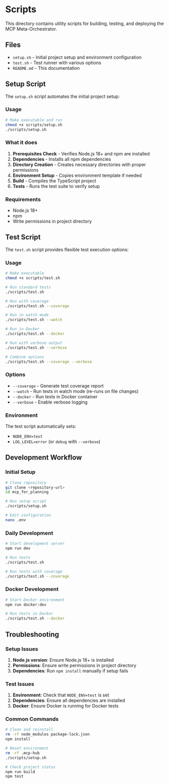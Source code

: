 # Scripts

This directory contains utility scripts for building, testing, and deploying the MCP Meta-Orchestrator.

## Files

- `setup.sh` - Initial project setup and environment configuration
- `test.sh` - Test runner with various options
- `README.md` - This documentation

## Setup Script

The `setup.sh` script automates the initial project setup:

### Usage

```bash
# Make executable and run
chmod +x scripts/setup.sh
./scripts/setup.sh
```

### What it does

1. **Prerequisites Check** - Verifies Node.js 18+ and npm are installed
2. **Dependencies** - Installs all npm dependencies
3. **Directory Creation** - Creates necessary directories with proper permissions
4. **Environment Setup** - Copies environment template if needed
5. **Build** - Compiles the TypeScript project
6. **Tests** - Runs the test suite to verify setup

### Requirements

- Node.js 18+
- npm
- Write permissions in project directory

## Test Script

The `test.sh` script provides flexible test execution options:

### Usage

```bash
# Make executable
chmod +x scripts/test.sh

# Run standard tests
./scripts/test.sh

# Run with coverage
./scripts/test.sh --coverage

# Run in watch mode
./scripts/test.sh --watch

# Run in Docker
./scripts/test.sh --docker

# Run with verbose output
./scripts/test.sh --verbose

# Combine options
./scripts/test.sh --coverage --verbose
```

### Options

- `--coverage` - Generate test coverage report
- `--watch` - Run tests in watch mode (re-runs on file changes)
- `--docker` - Run tests in Docker container
- `--verbose` - Enable verbose logging

### Environment

The test script automatically sets:
- `NODE_ENV=test`
- `LOG_LEVEL=error` (or `debug` with `--verbose`)

## Development Workflow

### Initial Setup

```bash
# Clone repository
git clone <repository-url>
cd mcp_for_planning

# Run setup script
./scripts/setup.sh

# Edit configuration
nano .env
```

### Daily Development

```bash
# Start development server
npm run dev

# Run tests
./scripts/test.sh

# Run tests with coverage
./scripts/test.sh --coverage
```

### Docker Development

```bash
# Start Docker environment
npm run docker:dev

# Run tests in Docker
./scripts/test.sh --docker
```

## Troubleshooting

### Setup Issues

1. **Node.js version**: Ensure Node.js 18+ is installed
2. **Permissions**: Ensure write permissions in project directory
3. **Dependencies**: Run `npm install` manually if setup fails

### Test Issues

1. **Environment**: Check that `NODE_ENV=test` is set
2. **Dependencies**: Ensure all dependencies are installed
3. **Docker**: Ensure Docker is running for Docker tests

### Common Commands

```bash
# Clean and reinstall
rm -rf node_modules package-lock.json
npm install

# Reset environment
rm -rf .mcp-hub
./scripts/setup.sh

# Check project status
npm run build
npm test
```

